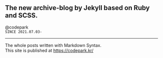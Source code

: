## The new archive-blog by Jekyll based on Ruby and SCSS.
@codepark
<br>
`SINCE 2021.07.03-`

---
The whole posts written with Markdown Syntax.
<br>
This site is published at https://codepark.kr/
